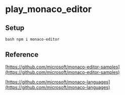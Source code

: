 # play_monaco_editor


## Setup

``bash
npm i monaco-editor
``

## Reference

[https://github.com/microsoft/monaco-editor-samples](https://github.com/microsoft/monaco-editor-samples)

[https://github.com/microsoft/monaco-languages](https://github.com/microsoft/monaco-languages)
